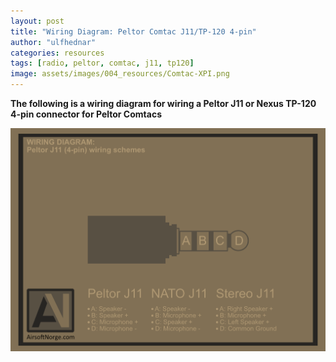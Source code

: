 ```yaml
---
layout: post
title: "Wiring Diagram: Peltor Comtac J11/TP-120 4-pin"
author: "ulfhednar"
categories: resources
tags: [radio, peltor, comtac, j11, tp120]
image: assets/images/004_resources/Comtac-XPI.png
---
```



**The following is a wiring diagram for wiring a Peltor J11 or Nexus TP-120 4-pin connector for Peltor Comtacs**


<div class="image-thumbnail">
	<a href="/assets/images/004_resources/Peltor-J11-4pin.png">
		<img src="/assets/images/004_resources/Peltor-J11-4pin.png" width="640"/>
	</a>
</div>